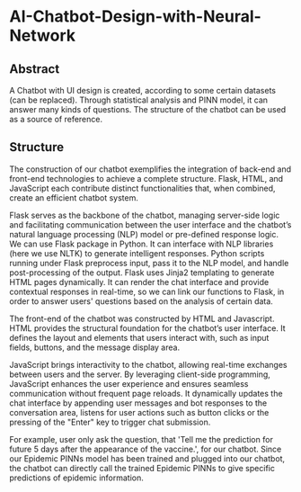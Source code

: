 # AI-Chatbot-Design-with-Neural-Network
## Abstract
A Chatbot with UI design is created, according to some certain datasets (can be replaced). Through statistical analysis and PINN model, it can answer many kinds of questions. The structure of the chatbot can be used as a source of reference.

## Structure
The construction of our chatbot exemplifies the integration of back-end and front-end technologies to achieve a complete structure. Flask, HTML, and JavaScript each contribute distinct functionalities that, when combined, create an efficient chatbot system.

Flask serves as the backbone of the chatbot, managing server-side logic and facilitating communication between the user interface and the chatbot’s natural language processing (NLP) model or pre-defined response logic. We can use Flask package in Python. It can interface with NLP libraries (here we use NLTK) to generate intelligent responses. Python scripts running under Flask preprocess input, pass it to the NLP model, and handle post-processing of the output. Flask uses Jinja2 templating to generate HTML pages dynamically. It can render the chat interface and provide contextual responses in real-time, so we can link our functions to Flask, in order to answer users' questions based on the analysis of certain data.

The front-end of the chatbot was constructed by HTML and Javascript. HTML provides the structural foundation for the chatbot’s user interface. It defines the layout and elements that users interact with, such as input fields, buttons, and the message display area.

JavaScript brings interactivity to the chatbot, allowing real-time exchanges between users and the server. By leveraging client-side programming, JavaScript enhances the user experience and ensures seamless communication without frequent page reloads. It dynamically updates the chat interface by appending user messages and bot responses to the conversation area, listens for user actions such as button clicks or the pressing of the "Enter" key to trigger chat submission.

For example, user only ask the question, that 'Tell me the prediction for future 5 days after the appearance of the vaccine.', for our chatbot. Since our Epidemic PINNs model has been trained and plugged into our chatbot, the chatbot can directly call the trained Epidemic PINNs to give specific predictions of epidemic information.
